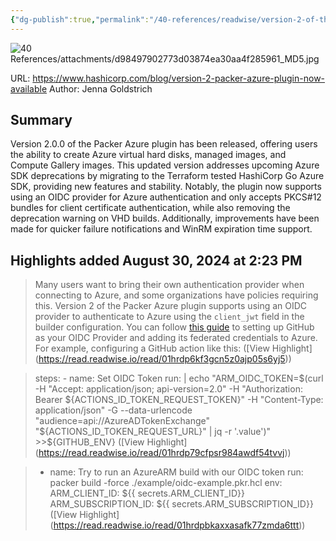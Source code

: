 ```yaml
---
{"dg-publish":true,"permalink":"/40-references/readwise/version-2-of-the-packer-azure-plugin-is-now-available/","tags":["rw/articles"]}
---
```


![40 References/attachments/d98497902773d03874ea30aa4f285961_MD5.jpg](/img/user/40%20References/attachments/d98497902773d03874ea30aa4f285961_MD5.jpg)
  
URL: https://www.hashicorp.com/blog/version-2-packer-azure-plugin-now-available
Author: Jenna Goldstrich

## Summary

Version 2.0.0 of the Packer Azure plugin has been released, offering users the ability to create Azure virtual hard disks, managed images, and Compute Gallery images. This updated version addresses upcoming Azure SDK deprecations by migrating to the Terraform tested HashiCorp Go Azure SDK, providing new features and stability. Notably, the plugin now supports using an OIDC provider for Azure authentication and only accepts PKCS#12 bundles for client certificate authentication, while also removing the deprecation warning on VHD builds. Additionally, improvements have been made for quicker failure notifications and WinRM expiration time support.

## Highlights added August 30, 2024 at 2:23 PM
>Many users want to bring their own authentication provider when connecting to Azure, and some organizations have policies requiring this. Version 2 of the Packer Azure plugin supports using an OIDC provider to authenticate to Azure using the `client_jwt` field in the builder configuration. You can follow [this guide](https://docs.github.com/en/actions/deployment/security-hardening-your-deployments/configuring-openid-connect-in-azure) to setting up GitHub as your OIDC Provider and adding its federated credentials to Azure. For example, configuring a GitHub action like this: ([View Highlight] (https://read.readwise.io/read/01hrdp6kf3gcn5z0ajp05s6yj5))


>steps: - name: Set OIDC Token run: | echo "ARM_OIDC_TOKEN=$(curl -H "Accept: application/json; api-version=2.0" -H "Authorization: Bearer ${ACTIONS_ID_TOKEN_REQUEST_TOKEN}" -H "Content-Type: application/json" -G --data-urlencode "audience=api://AzureADTokenExchange" "${ACTIONS_ID_TOKEN_REQUEST_URL}" | jq -r '.value')" >>${GITHUB_ENV} ([View Highlight] (https://read.readwise.io/read/01hrdp79cfpsr984awdf54tvvj))


>- name: Try to run an AzureARM build with our OIDC token run: packer build -force ./example/oidc-example.pkr.hcl env: ARM_CLIENT_ID: ${{ secrets.ARM_CLIENT_ID}} ARM_SUBSCRIPTION_ID: ${{ secrets.ARM_SUBSCRIPTION_ID}} ([View Highlight] (https://read.readwise.io/read/01hrdpbkaxxasafk77zmda6ttt))


